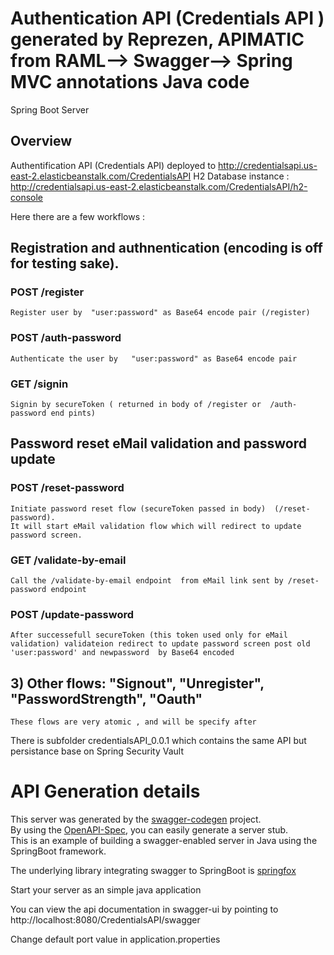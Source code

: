 # Authentication API (Credentials API ) generated by Reprezen, APIMATIC from RAML--> Swagger--> Spring MVC annotations Java code

Spring Boot Server 


## Overview  


Authentification API  (Credentials API) deployed to 
http://credentialsapi.us-east-2.elasticbeanstalk.com/CredentialsAPI
H2 Database instance :
http://credentialsapi.us-east-2.elasticbeanstalk.com/CredentialsAPI/h2-console

Here there are a few workflows :

##  Registration and authnentication (encoding is off for testing sake).
	
### POST /register
    Register user by  "user:password" as Base64 encode pair (/register)
### POST /auth-password	
	Authenticate the user by   "user:password" as Base64 encode pair
### GET /signin
    Signin by secureToken ( returned in body of /register or  /auth-password end pints)

##  Password reset eMail validation  and password update

	
### POST /reset-password 
	Initiate password reset flow (secureToken passed in body)  (/reset-password).  
	It will start eMail validation flow which will redirect to update password screen.


### GET /validate-by-email
   	Call the /validate-by-email endpoint  from eMail link sent by /reset-password endpoint

### POST /update-password
    After successefull secureToken (this token used only for eMail validation) validateion redirect to update password screen post old 'user:password' and newpassword  by Base64 encoded 

## 3) Other flows:  "Signout", "Unregister", "PasswordStrength", "Oauth"
	These flows are very atomic , and will be specify after

There is subfolder credentialsAPI_0.0.1 which contains the same API but persistance base on Spring Security Vault 

# API Generation details

This server was generated by the [swagger-codegen](https://github.com/swagger-api/swagger-codegen) project.  
By using the [OpenAPI-Spec](https://github.com/swagger-api/swagger-core), you can easily generate a server stub.  
This is an example of building a swagger-enabled server in Java using the SpringBoot framework.  

The underlying library integrating swagger to SpringBoot is [springfox](https://github.com/springfox/springfox)  

Start your server as an simple java application  

You can view the api documentation in swagger-ui by pointing to  
http://localhost:8080/CredentialsAPI/swagger  

Change default port value in application.properties
